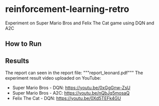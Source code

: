 # reinforcement-learning-retro
Experiment on Super Mario Bros and Felix The Cat game using DQN and A2C

## How to Run

## Results
The report can seen in the report file: """report_leonard.pdf"""
The experiment result video uploaded on YouTube:
-	Super Mario Bros - DQN: https://youtu.be/0xGgGnw-ZsU
-	Super Mario Bros - A2C: https://youtu.be/nQbJq5mosaQ
-	Felix The Cat - DQN: https://youtu.be/0Xd5TEFk4GU

